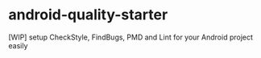 # android-quality-starter
[WIP] setup CheckStyle, FindBugs, PMD and Lint for your Android project easily
